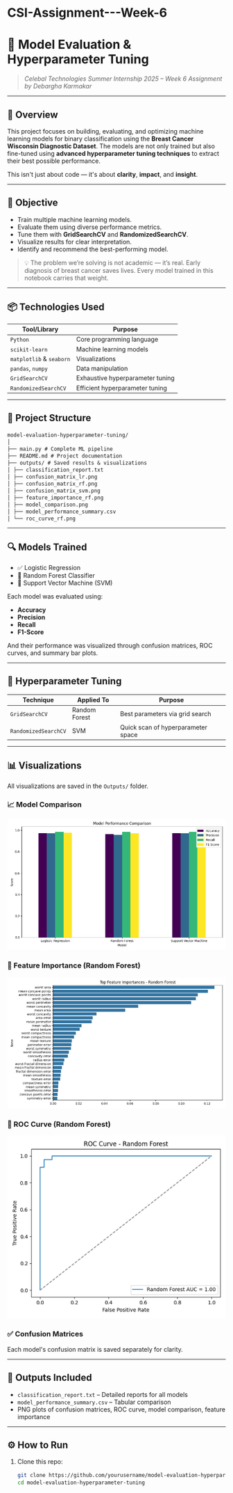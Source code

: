 # CSI-Assignment---Week-6


# 🚀 Model Evaluation & Hyperparameter Tuning  
> _Celebal Technologies Summer Internship 2025 – Week 6 Assignment by Debargha Karmakar_

---

## 🧠 Overview

This project focuses on building, evaluating, and optimizing machine learning models for binary classification using the **Breast Cancer Wisconsin Diagnostic Dataset**. The models are not only trained but also fine-tuned using **advanced hyperparameter tuning techniques** to extract their best possible performance.

This isn't just about code — it's about **clarity**, **impact**, and **insight**.

---

## 🎯 Objective

- Train multiple machine learning models.
- Evaluate them using diverse performance metrics.
- Tune them with **GridSearchCV** and **RandomizedSearchCV**.
- Visualize results for clear interpretation.
- Identify and recommend the best-performing model.

> 💡 The problem we’re solving is not academic — it’s real. Early diagnosis of breast cancer saves lives. Every model trained in this notebook carries that weight.

---

## 📦 Technologies Used

| Tool/Library          | Purpose                          |
|----------------------|----------------------------------|
| `Python`             | Core programming language        |
| `scikit-learn`       | Machine learning models          |
| `matplotlib` & `seaborn` | Visualizations               |
| `pandas`, `numpy`    | Data manipulation                |
| `GridSearchCV`       | Exhaustive hyperparameter tuning |
| `RandomizedSearchCV` | Efficient hyperparameter tuning  |

---

## 📂 Project Structure
```
model-evaluation-hyperparameter-tuning/
│
├── main.py # Complete ML pipeline
├── README.md # Project documentation
├── outputs/ # Saved results & visualizations
│ ├── classification_report.txt
│ ├── confusion_matrix_lr.png
│ ├── confusion_matrix_rf.png
│ ├── confusion_matrix_svm.png
│ ├── feature_importance_rf.png
│ ├── model_comparison.png
│ ├── model_performance_summary.csv
│ └── roc_curve_rf.png
```

---

## 🔍 Models Trained

- ✅ Logistic Regression
- 🌲 Random Forest Classifier
- 💠 Support Vector Machine (SVM)

Each model was evaluated using:

- **Accuracy**
- **Precision**
- **Recall**
- **F1-Score**

And their performance was visualized through confusion matrices, ROC curves, and summary bar plots.

---

## 🧪 Hyperparameter Tuning

| Technique         | Applied To        | Purpose                            |
|------------------|-------------------|------------------------------------|
| `GridSearchCV`   | Random Forest     | Best parameters via grid search    |
| `RandomizedSearchCV` | SVM           | Quick scan of hyperparameter space |

---

## 📊 Visualizations

All visualizations are saved in the `Outputs/` folder.

### 📈 Model Comparison
![Model Comparison](Outputs/model_comparison.png)

### 🧬 Feature Importance (Random Forest)
![Feature Importance](Outputs/feature_importance_rf.png)

### 🧪 ROC Curve (Random Forest)
![ROC Curve](Outputs/roc_curve_rf.png)

### ✅ Confusion Matrices
Each model's confusion matrix is saved separately for clarity.

---

## 📁 Outputs Included

- `classification_report.txt` – Detailed reports for all models
- `model_performance_summary.csv` – Tabular comparison
- PNG plots of confusion matrices, ROC curve, model comparison, feature importance

---


## ⚙️ How to Run

1. Clone this repo:
   ```bash
   git clone https://github.com/yourusername/model-evaluation-hyperparameter-tuning.git
   cd model-evaluation-hyperparameter-tuning
